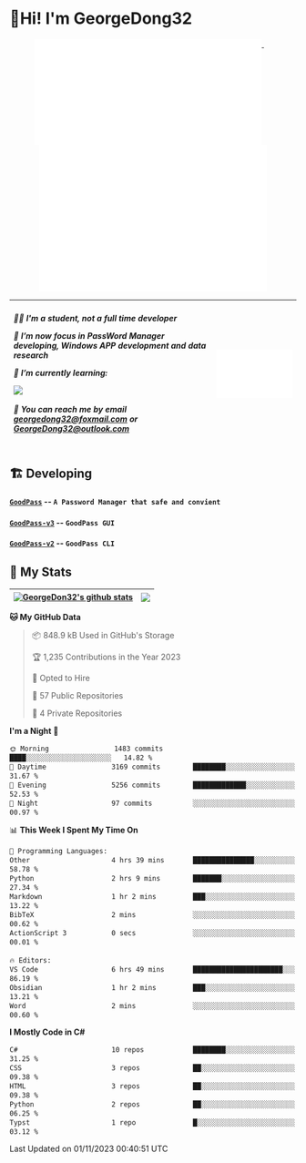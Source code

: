 # 👋Hi! I'm GeorgeDong32
<p align="center">
  <a href="#">
    <img width="400" align="top" src="https://github.com/GeorgeDong32/GeorgeDong32/blob/main/metrics.classic.svg" />
  </a>
  &emsp;
  <a href="#">
    <img width="400" align="top" src="https://github.com/GeorgeDong32/GeorgeDong32/blob/main/metrics.achievements.svg" />
  </a>
</p>

| <h5 align="left"> <p>🧑‍🎓 I'm a student, not a full time developer</p> <p>👀 I’m now focus in PassWord Manager developing, Windows APP development and data research</p> <p>📖 I’m currently learning:</p> <p><img height="28" src="https://skillicons.dev/icons?i=cs,c,cpp,matlab,cmake,py,dotnet,unity" /></p> <p>💬 You can reach me by email georgedong32@foxmail.com or GeorgeDong32@outlook.com</p></h5> | <img width="450" alt="my-commit-calendar" src="https://github.com/GeorgeDong32/GeorgeDong32/blob/main/metrics.plugin.isocalendar.svg" > |
| ------------- | ------------- |

## 🏗️ Developing
#### [`GoodPass`](https://github.com/GeorgeDong32/GoodPass) -- `A Password Manager that safe and convient`
#### [`GoodPass-v3`](https://github.com/GeorgeDong32/GoodPass-v3) -- `GoodPass GUI`
#### [`GoodPass-v2`](https://github.com/GeorgeDong32/GoodPass-v2) -- `GoodPass CLI`

## 🚀 My Stats

| <a href="https://github.com/GeorgeDong32/github-readme-stats"><img align="center" src="https://github-readme-stats-georgedong32.vercel.app/api?username=GeorgeDong32&show_icons=true&bg_color=45,34558b,FFFFFF&title_color=FFFFFF&icon_color=F5DF4D&hide_border=1" alt="GeorgeDon32's github stats" /></a> | <a href="https://github.com/GeorgeDong32/github-readme-stats"><img align="center" height="192" src="https://github-readme-stats-georgedong32.vercel.app/api/top-langs/?username=GeorgeDong32&layout=compact&bg_color=45,FFFFFF,34558b&title_color=555555&hide_border=1&langs_count=7&size_weight=0.3&count_weight=0.7&exclude_repo=IntelliCar" /></a> |
| ------------- | ------------- |


<!--START_SECTION:waka-->
**🐱 My GitHub Data** 

> 📦 848.9 kB Used in GitHub's Storage 
 > 
> 🏆 1,235 Contributions in the Year 2023
 > 
> 💼 Opted to Hire
 > 
> 📜 57 Public Repositories 
 > 
> 🔑 4 Private Repositories 
 > 
**I'm a Night 🦉** 

```text
🌞 Morning                1483 commits        ████░░░░░░░░░░░░░░░░░░░░░   14.82 % 
🌆 Daytime                3169 commits        ████████░░░░░░░░░░░░░░░░░   31.67 % 
🌃 Evening                5256 commits        █████████████░░░░░░░░░░░░   52.53 % 
🌙 Night                  97 commits          ░░░░░░░░░░░░░░░░░░░░░░░░░   00.97 % 
```


📊 **This Week I Spent My Time On** 

```text
💬 Programming Languages: 
Other                    4 hrs 39 mins       ███████████████░░░░░░░░░░   58.78 % 
Python                   2 hrs 9 mins        ███████░░░░░░░░░░░░░░░░░░   27.34 % 
Markdown                 1 hr 2 mins         ███░░░░░░░░░░░░░░░░░░░░░░   13.22 % 
BibTeX                   2 mins              ░░░░░░░░░░░░░░░░░░░░░░░░░   00.62 % 
ActionScript 3           0 secs              ░░░░░░░░░░░░░░░░░░░░░░░░░   00.01 % 

🔥 Editors: 
VS Code                  6 hrs 49 mins       ██████████████████████░░░   86.19 % 
Obsidian                 1 hr 2 mins         ███░░░░░░░░░░░░░░░░░░░░░░   13.21 % 
Word                     2 mins              ░░░░░░░░░░░░░░░░░░░░░░░░░   00.60 % 
```

**I Mostly Code in C#** 

```text
C#                       10 repos            ████████░░░░░░░░░░░░░░░░░   31.25 % 
CSS                      3 repos             ██░░░░░░░░░░░░░░░░░░░░░░░   09.38 % 
HTML                     3 repos             ██░░░░░░░░░░░░░░░░░░░░░░░   09.38 % 
Python                   2 repos             ██░░░░░░░░░░░░░░░░░░░░░░░   06.25 % 
Typst                    1 repo              █░░░░░░░░░░░░░░░░░░░░░░░░   03.12 % 
```




 Last Updated on 01/11/2023 00:40:51 UTC
<!--END_SECTION:waka-->

